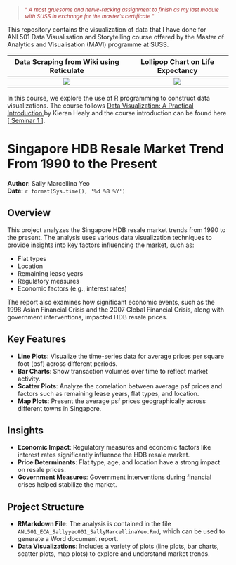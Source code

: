 
><p style="font-size: 12px; color: brown;">"<em> A most gruesome and nerve-racking assignment to finish as my last module with SUSS in exchange for the master's certificate </em>"  </p>


This repository contains the visualization of data that I have done for ANL501 Data Visualisation and Storytelling course offered by the Master of Analytics and Visualisation (MAVI) programme at SUSS.


Data Scraping from Wiki using Reticulate    |  Lollipop Chart on Life Expectancy
:-------------------------:|:-------------------------:
![](islands.png) |   ![](lifeexpectancy.png)


In this course, we explore the use of R programming to construct data visualizations. The course follows <a href="https://socviz.co/"> Data Visualization: A Practical Introduction </a> by Kieran Healy and the course introduction can be found here [<a href="https://nicholas-sim.github.io/ANL501-Data-Visualisation-and-Storytelling/seminar_1/"> Seminar 1 </a>].


# Singapore HDB Resale Market Trend From 1990 to the Present

**Author**: Sally Marcellina Yeo  
**Date**: `r format(Sys.time(), '%d %B %Y')`

## Overview

This project analyzes the Singapore HDB resale market trends from 1990 to the present. The analysis uses various data visualization techniques to provide insights into key factors influencing the market, such as:

- Flat types
- Location
- Remaining lease years
- Regulatory measures
- Economic factors (e.g., interest rates)

The report also examines how significant economic events, such as the 1998 Asian Financial Crisis and the 2007 Global Financial Crisis, along with government interventions, impacted HDB resale prices.

## Key Features

- **Line Plots**: Visualize the time-series data for average prices per square foot (psf) across different periods.
- **Bar Charts**: Show transaction volumes over time to reflect market activity.
- **Scatter Plots**: Analyze the correlation between average psf prices and factors such as remaining lease years, flat types, and location.
- **Map Plots**: Present the average psf prices geographically across different towns in Singapore.

## Insights

- **Economic Impact**: Regulatory measures and economic factors like interest rates significantly influence the HDB resale market.
- **Price Determinants**: Flat type, age, and location have a strong impact on resale prices.
- **Government Measures**: Government interventions during financial crises helped stabilize the market.

## Project Structure

- **RMarkdown File**: The analysis is contained in the file `ANL501_ECA_Sallyyeo001_SallyMarcellinaYeo.Rmd`, which can be used to generate a Word document report.
- **Data Visualizations**: Includes a variety of plots (line plots, bar charts, scatter plots, map plots) to explore and understand market trends.
